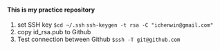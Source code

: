 #### This is my practice repository
1. set SSH key
`$cd ~/.ssh`
`ssh-keygen -t rsa -C "ichenwin@gmail.com"`
2. copy id_rsa.pub to Github
3. Test connection between Github
`$ssh -T git@github.com`
